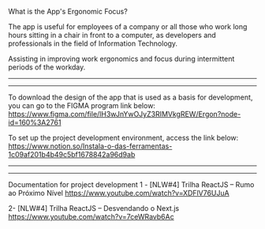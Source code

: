 What is the App's Ergonomic Focus?

The app is useful for employees of a company or all those who work long hours sitting in a chair in front
to a computer, as developers and professionals in the field of Information Technology.

Assisting in improving work ergonomics and focus during intermittent periods of the workday.

---------------------------------------------------------------------------------------------
---------------------------------------------------------------------------------------------


To download the design of the app that is used as a basis for development, you can go to the FIGMA program link below:
https://www.figma.com/file/lH3wJnYwOJyZ3RIMVkgREW/Ergon?node-id=160%3A2761

To set up the project development environment, access the link below:
https://www.notion.so/Instala-o-das-ferramentas-1c09af201b4b49c5bf1678842a96d9ab

---------------------------------------------------------------------------------------------
---------------------------------------------------------------------------------------------


Documentation for project development
1 - [NLW#4] Trilha ReactJS – Rumo ao Próximo Nível 
https://www.youtube.com/watch?v=XDFlV76UJuA

2- [NLW#4] Trilha ReactJS – Desvendando o Next.js
https://www.youtube.com/watch?v=7ceWRavb6Ac
